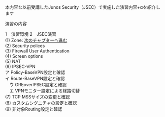 本内容な以前受講したJunos Security（JSEC）で実施した演習内容+αを紹介します<br>

演習の内容 <br>

1　演習環境 <cr>
2　JSEC演習 <br>
(1) Zone: [次のチャプターへ進む](./Zone.md) <br>
(2) Security polices<br>
(3) Firewall User Authentication<br>
(4) Screen options<br>
(5) NAT<br>
(6) IPSEC-VPN<br>
  ア Policy-BaseVPN設定と確認<br>
  イ Route-BaseVPN設定と確認<br>
　ウ GREoverIPSEC設定と確認<br>
　エ VPNモニター設定による経路切替<br>
(7) TCP MSSサイズの変更と確認<br>
(8) カスタムシグニチャの設定と確認<br>
(9) 非対象Routing設定と確認<br>

